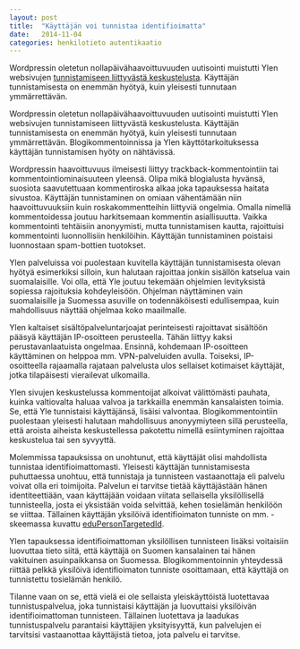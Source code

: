 ```yaml
---
layout: post
title:  "Käyttäjän voi tunnistaa identifioimatta"
date:   2014-11-04
categories: henkilotieto autentikaatio
---
```

Wordpressin oletetun nollapäivähaavoittuvuuden uutisointi muistutti Ylen websivujen [tunnistamiseen liittyvästä keskustelusta](http://yle.fi/yleisradio/ajankohtaista/yle-toivoo-sahkoisen-tunnistautumisen-etenevan-nopeasti). Käyttäjän tunnistamisesta on enemmän hyötyä, kuin yleisesti tunnutaan ymmärrettävän.

Wordpressin oletetun nollapäivähaavoittuvuuden uutisointi muistutti Ylen websivujen tunnistamiseen liittyvästä keskustelusta. Käyttäjän tunnistamisesta on enemmän hyötyä, kuin yleisesti tunnutaan ymmärrettävän. Blogikommentoinnissa ja Ylen käyttötarkoituksessa käyttäjän tunnistamisen hyöty on nähtävissä.

Wordpressin haavoittuvuus ilmeisesti liittyy trackback-kommentointiin tai kommentointiominaisuuteen yleensä. Olipa mikä blogialusta hyvänsä, suosiota saavutettuaan kommentiroska alkaa joka tapauksessa haitata sivustoa. Käyttäjän tunnistaminen on omiaan vähentämään niin haavoittuvuuksiin kuin roskakommentteihin liittyviä ongelmia. Omalla nimellä kommentoidessa joutuu harkitsemaan kommentin asiallisuutta. Vaikka kommentointi tehtäisiin anonyymisti, mutta tunnistamisen kautta, rajoittuisi kommentointi luonnollisiin henkilöihin. Käyttäjän tunnistaminen poistaisi luonnostaan spam-bottien tuotokset.

Ylen palveluissa voi puolestaan kuvitella käyttäjän tunnistamisesta olevan hyötyä esimerkiksi silloin, kun halutaan rajoittaa jonkin sisällön katselua vain suomalaisille. Voi olla, että Yle joutuu tekemään ohjelmien levityksistä sopiessa rajoituksia kohdeyleisöön. Ohjelman näyttäminen vain suomalaisille ja Suomessa asuville on todennäköisesti edullisempaa, kuin mahdollisuus näyttää ohjelmaa koko maailmalle.

Ylen kaltaiset sisältöpalveluntarjoajat perinteisesti rajoittavat sisältöön pääsyä käyttäjän IP-osoitteen perusteella. Tähän liittyy kaksi perustavanlaatuista ongelmaa. Ensinnä, kohdemaan IP-osoitteen käyttäminen on helppoa mm. VPN-palveluiden avulla. Toiseksi, IP-osoitteella rajaamalla rajataan palvelusta ulos sellaiset kotimaiset käyttäjät, jotka tilapäisesti vierailevat ulkomailla.

Ylen sivujen keskustelussa kommentoijat alkoivat välittömästi pauhata, kuinka valtiovalta haluaa valvoa ja tarkkailla enemmän kansalaisten toimia. Se, että Yle tunnistaisi käyttäjänsä, lisäisi valvontaa. Blogikommentointiin puolestaan yleisesti halutaan mahdollisuus anonyymiyteen sillä perusteella, että aroista aiheista keskustellessa pakotettu nimellä esiintyminen rajoittaa keskustelua tai sen syvyyttä.

Molemmissa tapauksissa on unohtunut, että käyttäjät olisi mahdollista tunnistaa identifioimattomasti. Yleisesti käyttäjän tunnistamisesta puhuttaessa unohtuu, että tunnistaja ja tunnisteen vastaanottaja eli palvelu voivat olla eri toimijoita. Palvelun ei tarvitse tietää käyttäjästään hänen identiteettiään, vaan käyttäjään voidaan viitata sellaisella yksilöllisellä tunnisteella, josta ei yksistään voida selvittää, kehen tosielämän henkilöön se viittaa. Tällainen käyttäjän yksilöivä identifioimaton tunniste on mm. -skeemassa kuvattu [eduPersonTargetedId](http://www.internet2.edu/media/medialibrary/2013/09/04/internet2-mace-dir-eduperson-201203.html#eduPersonTargetedID).

Ylen tapauksessa identifioimattoman yksilöllisen tunnisteen lisäksi voitaisiin luovuttaa tieto siitä, että käyttäjä on Suomen kansalainen tai hänen vakituinen asuinpaikkansa on Suomessa. Blogikommentoinnin yhteydessä riittää pelkkä yksilöivä identifioimaton tunniste osoittamaan, että käyttäjä on tunnistettu tosielämän henkilö.

Tilanne vaan on se, että vielä ei ole sellaista yleiskäyttöistä luotettavaa tunnistuspalvelua, joka tunnistaisi käyttäjän ja luovuttaisi yksilöivän identifioimattoman tunnisteen. Tällainen luotettava ja laadukas tunnistuspalvelu parantaisi käyttäjien yksityisyyttä, kun palvelujen ei tarvitsisi vastaanottaa käyttäjistä tietoa, jota palvelu ei tarvitse.